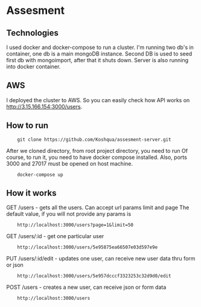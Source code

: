 # Assesment 

## Technologies 
I used docker and docker-compose to run a cluster. 
I'm running two db's in container, one db is a main mongoDB instance. 
Second DB is used to seed first db with mongoimport, after that it shuts down. 
Server is also running into docker container. 
## AWS
I deployed the cluster to AWS. So you can easily check how API works on http://3.15.166.154:3000/users. 
## How to run 
```
    git clone https://github.com/Koshqua/assesment-server.git
```
After we cloned directory, from root project directory, you need to run
Of course, to run it, you need to have docker compose installed. 
Also, ports 3000 and 27017 must be opened on host machine. 
```
    docker-compose up
```

## How it works 
GET /users - gets all the users. Can accept url params limit and page 
The default value, if you will not provide any params is
```
    http://localhost:3000/users?page=1&limit=50 
```
GET /users/:id - get one particular user 
```
    http://localhost:3000/users/5e95875ea66507e03d597e9e
```
PUT /users/:id/edit - updates one user, can receive new user data thru form or json
```
    http://localhost:3000/users/5e957dcccf3323253c32d9d0/edit
```
POST /users - creates a new user, can receive json or form data
```
    http://localhost:3000/users
```
